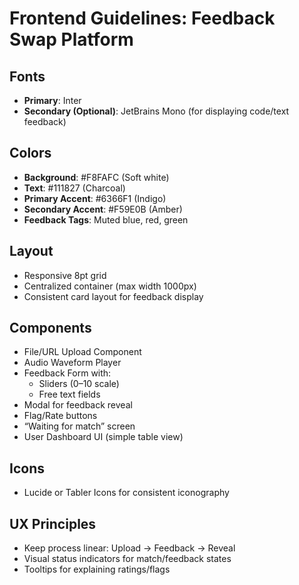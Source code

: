 # Frontend Guidelines: Feedback Swap Platform

## Fonts
- **Primary**: Inter
- **Secondary (Optional)**: JetBrains Mono (for displaying code/text feedback)

## Colors
- **Background**: #F8FAFC (Soft white)
- **Text**: #111827 (Charcoal)
- **Primary Accent**: #6366F1 (Indigo)
- **Secondary Accent**: #F59E0B (Amber)
- **Feedback Tags**: Muted blue, red, green

## Layout
- Responsive 8pt grid
- Centralized container (max width 1000px)
- Consistent card layout for feedback display

## Components
- File/URL Upload Component
- Audio Waveform Player
- Feedback Form with:
  - Sliders (0–10 scale)
  - Free text fields
- Modal for feedback reveal
- Flag/Rate buttons
- “Waiting for match” screen
- User Dashboard UI (simple table view)

## Icons
- Lucide or Tabler Icons for consistent iconography

## UX Principles
- Keep process linear: Upload → Feedback → Reveal
- Visual status indicators for match/feedback states
- Tooltips for explaining ratings/flags
